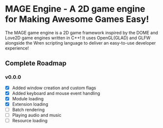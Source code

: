 # MAGE Engine - A 2D game engine for Making Awesome Games Easy!

The MAGE game engine is a 2D game framework inspired by the DOME and Love2D game engines written in C++! It uses OpenGL(GLAD) and GLFW alongside the Wren scripting language to deliver an easy-to-use developer experience!

## Complete Roadmap
### v0.0.0
- [x] Added window creation and custom flags
- [x] Added keyboard and mouse event handling
- [x] Module loading
- [x] Extension loading
- [ ] Batch rendering
- [ ] Playing audio and music
- [ ] Resource loading